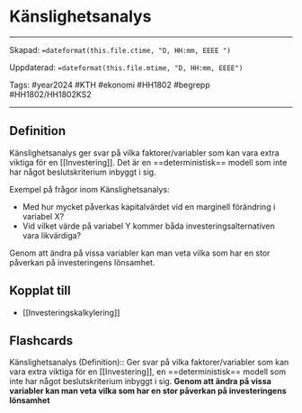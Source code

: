 # Känslighetsanalys

---

Skapad: `=dateformat(this.file.ctime, "D, HH:mm, EEEE ")`

Uppdaterad: `=dateformat(this.file.mtime, "D, HH:mm, EEEE")`

Tags: #year2024 #KTH #ekonomi #HH1802 #begrepp #HH1802/HH1802KS2

---

## Definition

Känslighetsanalys ger svar på vilka faktorer/variabler som kan vara extra viktiga för en [[Investering]]. Det är en ==deterministisk== modell som inte har något beslutskriterium inbyggt i sig.

Exempel på frågor inom Känslighetsanalys:

- Med hur mycket påverkas kapitalvärdet vid en marginell förändring i variabel X?
- Vid vilket värde på variabel Y kommer båda investeringsalternativen vara likvärdiga?

Genom att ändra på vissa variabler kan man veta vilka som har en stor påverkan på investeringens lönsamhet.

## Kopplat till

- [[Investeringskalkylering]]

## Flashcards

Känslighetsanalys (Definition):: Ger svar på vilka faktorer/variabler som kan vara extra viktiga för en [[Investering]], en ==deterministisk== modell som inte har något beslutskriterium inbyggt i sig. **Genom att ändra på vissa variabler kan man veta vilka som har en stor påverkan på investeringens lönsamhet**
<!--SR:!2024-05-01,13,250!2024-04-21,15,290-->
